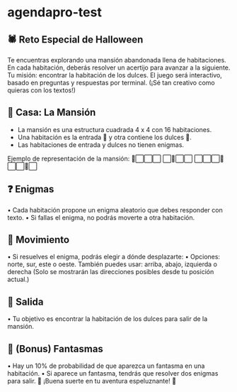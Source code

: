 # agendapro-test

## 🕷️ Reto Especial de Halloween

Te encuentras explorando una mansión abandonada llena de habitaciones.
En cada habitación, deberás resolver un acertijo para avanzar a la siguiente.
Tu misión: encontrar la habitación de los dulces.
El juego será interactivo, basado en preguntas y respuestas por terminal.
(¡Sé tan creativo como quieras con los textos!)

## 🏰 Casa: La Mansión

- La mansión es una estructura cuadrada 4 x 4 con 16 habitaciones.
- Una habitación es la entrada 🚪 y otra contiene los dulces 🍭.
- Las habitaciones de entrada y dulces no tienen enigmas.

Ejemplo de representación de la mansión:
🚪⬜️⬜️⬜️
⬜️👻⬜️⬜️
⬜️⬜️⬜️👻
⬜️⬜️🍭⬜️

## ❓ Enigmas

• Cada habitación propone un enigma aleatorio que debes responder con texto.
• Si fallas el enigma, no podrás moverte a otra habitación.

## 🧭 Movimiento

• Si resuelves el enigma, podrás elegir a dónde desplazarte:
• Opciones: norte, sur, este o oeste. También puedes usar: arriba, abajo, izquierda o derecha
(Solo se mostrarán las direcciones posibles desde tu posición actual.)

## 🍭 Salida

• Tu objetivo es encontrar la habitación de los dulces para salir de la mansión.

## 👻 (Bonus) Fantasmas

• Hay un 10% de probabilidad de que aparezca un fantasma en una habitación.
• Si aparece un fantasma, tendrás que resolver dos enigmas para salir.
🎃 ¡Buena suerte en tu aventura espeluznante! 🎃
